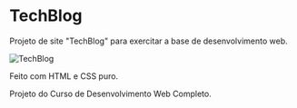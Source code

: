 # TechBlog
Projeto de site "TechBlog" para exercitar a base de desenvolvimento web.

![TechBlog](https://user-images.githubusercontent.com/65841249/114086943-aa4c4a00-9889-11eb-8481-41f9956763f3.gif)

Feito com HTML e CSS puro.

Projeto do Curso de Desenvolvimento Web Completo.
